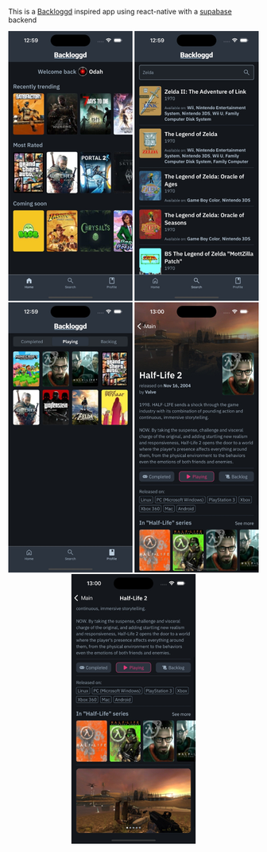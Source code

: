 This is a [Backloggd](https://backloggd.com/) inspired app using react-native with a [supabase](https://supabase.com/) backend

<div align="center">
    <img src="assets/screenshot01.jpg" width="250" />
    <img src="assets/screenshot02.jpg" width="250" />
    <img src="assets/screenshot03.jpg" width="250" />
    <img src="assets/screenshot04.jpg" width="250" />
    <img src="assets/screenshot05.jpg" width="250" />
</div>
